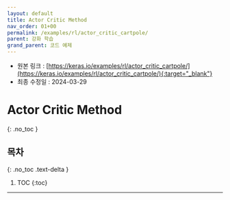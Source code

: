 ```yaml
---
layout: default
title: Actor Critic Method
nav_order: 01+00
permalink: /examples/rl/actor_critic_cartpole/
parent: 강화 학습
grand_parent: 코드 예제
---
```


* 원본 링크 : [https://keras.io/examples/rl/actor_critic_cartpole/](https://keras.io/examples/rl/actor_critic_cartpole/){:target="_blank"}
* 최종 수정일 : 2024-03-29

# Actor Critic Method
{: .no_toc }

## 목차
{: .no_toc .text-delta }

1. TOC
{:toc}

---
